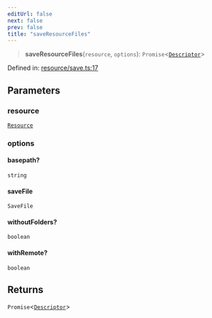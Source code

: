 ```yaml
---
editUrl: false
next: false
prev: false
title: "saveResourceFiles"
---
```


> **saveResourceFiles**(`resource`, `options`): `Promise`\<[`Descriptor`](/reference/_dpkit/core/descriptor/)\>

Defined in: [resource/save.ts:17](https://github.com/datisthq/dpkit/blob/5891634de8175d14853313e208ffbae144fd78eb/file/resource/save.ts#L17)

## Parameters

### resource

[`Resource`](/reference/_dpkit/core/resource/)

### options

#### basepath?

`string`

#### saveFile

`SaveFile`

#### withoutFolders?

`boolean`

#### withRemote?

`boolean`

## Returns

`Promise`\<[`Descriptor`](/reference/_dpkit/core/descriptor/)\>
